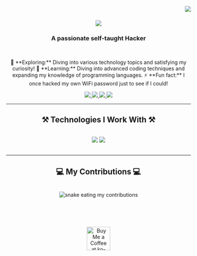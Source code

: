 <img align="right" src="https://komarev.com/ghpvc/?username=notrifat&abbreviated=true" />

<h1 align="center">
    <img src="https://readme-typing-svg.herokuapp.com/?font=Righteous&size=35&center=true&vCenter=true&width=500&height=70&duration=4000&lines=Hi+There!+%F0%9F%91%8B;+I%27m+Rifat+Al+Jubayer!;"/>
</h1>

<h3 align="center">A passionate self-taught Hacker</h3>

<br/>

<p align="center">
🔭 **Exploring:** Diving into various technology topics and satisfying my curiosity!  
🌱 **Learning:** Diving into advanced coding techniques and expanding my knowledge of programming languages.  
⚡ **Fun fact:** I once hacked my own WiFi password just to see if I could!
</p>
 
<div align="center"> 
  <a href="mailto:rifataljubaer2@gmail.com">
    <img src="https://img.shields.io/badge/Gmail-333333?style=for-the-badge&logo=gmail&logoColor=red" />
  </a>
  <a href="https://www.linkedin.com/in/rifat-al-jubayer" target="_blank">
    <img src="https://img.shields.io/badge/LinkedIn-0077B5?style=for-the-badge&logo=linkedin&logoColor=white" target="_blank" />
  </a>
  <a href="https://kakarotsec.github.io" target="_blank">
     <img src="https://img.shields.io/badge/Portfolio-FF5722?style=for-the-badge&logo=todoist&logoColor=white" target="_blank" /> <!-- sqlite, safari, google-chrome are other good icon options -->
  </a>
    <a href="https://twitter.com/Tayn511">
    <img src="https://img.shields.io/badge/Twitter-1DA1F2?style=for-the-badge&logo=twitter&logoColor=white" />
  </a>
</div>

 <hr/>
 
<h2 align="center">⚒️ Technologies I Work With ⚒️</h2>
<br/>
<div align="center">
<img src="https://skillicons.dev/icons?i=react,bootstrap,mui,html,css,vscode,github,figma,tailwind,git,bash" />
<img src="https://skillicons.dev/icons?i=nodejs,python,javascript,typescript,express,firebase,mongodb,c,nextjs,mysql,flask" /><br>

</div>

<br/>
<hr/>

<div align="center">
  <h2>💻 My Contributions 💻</h2>
  <br>
  <img alt="snake eating my contributions" src="https://media.giphy.com/media/v1.Y2lkPTc5MGI3NjExZmowdjg5ODFsMTZ0MnFzZnh3MTF4YThrbHVjMmlxYWdmbWFleDRoMyZlcD12MV9pbnRlcm5hbF9naWZfYnlfaWQmY3Q9Zw/W226lD4k0WFzTCgays/giphy.gif" />
  
  <br/><br/><br/>
  
<div align="center">
<a href='https://ko-fi.com/kakarot5' target='_blank'><img height='64' style='border:0px;height:64px;' src='https://storage.ko-fi.com/cdn/kofi1.png?v=3' border='0' alt='Buy Me a Coffee at ko-fi.com' /></a>
</div>

<br/>
